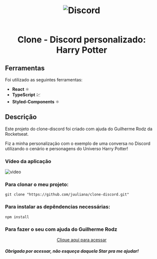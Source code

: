 <h1 align="center">
  
  ![Discord]()
  
<br>
  Clone - Discord personalizado: Harry Potter
</h1>

## Ferramentas

Foi utilizado as seguintes ferramentas:

- **React** ⚛️ 
- **TypeScript** 💹
- **Styled-Components** ⚛️

## Descrição

Este projeto do clone-discord foi criado com ajuda do Guilherme Rodz da Rocketseat.

Fiz a minha personalização com o exemplo de uma conversa no Discord utilizando o cenário e personagens do Universo Harry Potter!

### Vídeo da aplicação
![video]()
<br>

### Para clonar o meu projeto:
  ```git clone "https://github.com/juuliana/clone-discord.git"```
   
### Para instalar as depêndencias necessárias:
  ```npm install```
  
### Para fazer o seu com ajuda do Guilherme Rodz
<a href="https://www.youtube.com/watch?v=x4FdZd2-_uU">
    <p align="center">Clique aqui para acessar</p>
</a>

##### Obrigada por acessar, não esqueça daquela Star pra me ajudar! 
